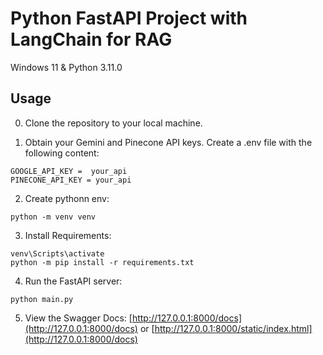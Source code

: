 # Python FastAPI Project with LangChain for RAG

Windows 11 & Python 3.11.0  

## Usage
0. Clone the repository to your local machine.

1. Obtain your Gemini and Pinecone API keys. Create a .env file with the following content: 

```
GOOGLE_API_KEY =  your_api
PINECONE_API_KEY = your_api
```

2. Create pythonn env: 
```
python -m venv venv
```
3. Install Requirements:
```
venv\Scripts\activate
python -m pip install -r requirements.txt
```
4. Run the FastAPI server:
```
python main.py
```
5. View the Swagger Docs: [http://127.0.0.1:8000/docs](http://127.0.0.1:8000/docs) or [http://127.0.0.1:8000/static/index.html](http://127.0.0.1:8000/docs)

